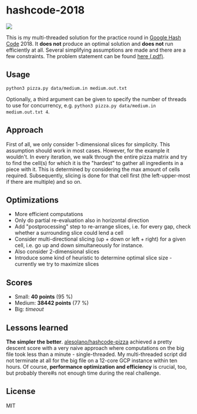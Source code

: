 # hashcode-2018

![](https://anchr.io/i/hkAyX.png)

This is my multi-threaded solution for the practice round in [Google Hash Code](https://hashcode.withgoogle.com) 2018. It **does not** produce an optimal solution and **does not** run efficiently at all. Several simplifying assumptions are made and there are a few constraints. The problem statement can be found [here (.pdf)](https://github.com/alesolano/hashcode-pizza/raw/master/pizza.pdf).

## Usage
`python3 pizza.py data/medium.in medium.out.txt`

Optionally, a third argument can be given to specify the number of threads to use for concurrency, e.g. `python3 pizza.py data/medium.in medium.out.txt 4`.

## Approach
First of all, we only consider 1-dimensional slices for simplicity. This assumption should work in most cases. However, for the example it wouldn't.
In every iteration, we walk through the entire pizza matrix and try to find the cell(s) for which it is the "hardest" to gather all ingredients in a piece with it.
This is determined by considering the max amount of cells required. Subsequently, slicing is done for that cell first (the left-upper-most if there are multiple) and so on.

## Optimizations
* More efficient computations
* Only do partial re-evaluation also in horizontal direction
* Add "postprocessing" step to re-arrange slices, i.e. for every gap, check whether a surrounding slice could lend a cell
* Consider multi-directional slicing (up + down or left + right) for a given cell, i.e. go up and down simultaneously for instance.
* Also consider 2-dimensional slices
* Introduce some kind of heuristic to determine optimal slice size - currently we try to maximize slices

## Scores
* Small: **40 points** (95 %)
* Medium: **38442 points** (77 %)
* Big: _timeout_

## Lessons learned
**The simpler the better**. [alesolano/hashcode-pizza](https://github.com/alesolano/hashcode-pizza) achieved a pretty descent score with a very naive approach where computations on the big file took less than a minute - single-threaded.
My multi-threaded script did not terminate at all for the big file on a 12-core GCP instance within ten hours. Of course, **performance optimization and efficiency** is crucial, too, but probably there#s not enough time during the real challenge.

## License
MIT